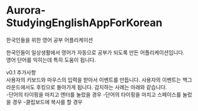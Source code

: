 # Aurora-StudyingEnglishAppForKorean
한국인들을 위한 영어 공부 어플리케이션  
  
한국인들이 일상생활에서 영어가 자동으로 공부가 되도록 만든 어플리케이션입니다.  
영어 단어를 익히는데 특히 도움이 됩니다.  

v0.1 추가사항  
사용자의 키보드와 마우스의 입력을 받아서 이벤트를 만듭니다. 사용자의 이벤트는 백그라운드에서도 후킹으로 돌아가게 됩니다. 감지하는 사례는 아래와 같습니다.  
-단어의 타이핑을 마치고 엔터를 눌렀을 경우
-단어의 타이핑을 마치고 스페이스를 눌렀을 경우
-클립보드에 복사를 할 경우
